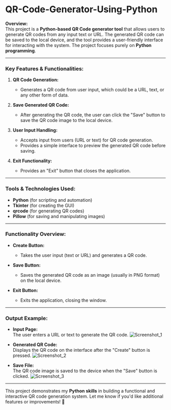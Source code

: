 # QR-Code-Generator-Using-Python

**Overview:**  
This project is a **Python-based QR Code generator tool** that allows users to generate QR codes from any input text or URL. The generated QR code can be saved to the local device, and the tool provides a user-friendly interface for interacting with the system. The project focuses purely on **Python programming**.

---

### **Key Features & Functionalities:**  

1. **QR Code Generation:**  
   - Generates a QR code from user input, which could be a URL, text, or any other form of data.  

2. **Save Generated QR Code:**  
   - After generating the QR code, the user can click the "Save" button to save the QR code image to the local device.  

3. **User Input Handling:**  
   - Accepts input from users (URL or text) for QR code generation.  
   - Provides a simple interface to preview the generated QR code before saving.  

4. **Exit Functionality:**  
   - Provides an "Exit" button that closes the application.

---

### **Tools & Technologies Used:**  
- **Python** (for scripting and automation)  
- **Tkinter** (for creating the GUI)  
- **qrcode** (for generating QR codes)  
- **Pillow** (for saving and manipulating images)  

---

### **Functionality Overview:**

- **Create Button:**  
   - Takes the user input (text or URL) and generates a QR code.  

- **Save Button:**  
   - Saves the generated QR code as an image (usually in PNG format) on the local device.  

- **Exit Button:**  
   - Exits the application, closing the window.

---

### **Output Example:**

- **Input Page:**  
   The user enters a URL or text to generate the QR code.
![Screenshot_1](https://github.com/user-attachments/assets/5c072c2a-d0c5-4aec-b6b7-9b4034e4eb16)

- **Generated QR Code:**  
   Displays the QR code on the interface after the "Create" button is pressed.
![Screenshot_2](https://github.com/user-attachments/assets/352e3275-8e86-4c6b-95a7-210370daa908)

- **Save File:**  
   The QR code image is saved to the device when the "Save" button is clicked.
![Screenshot_3](https://github.com/user-attachments/assets/83c24d00-e6e4-4c82-826b-656f83d543c3)
---

This project demonstrates
 my **Python skills** in building a functional and interactive QR code generation system. Let me know if you'd like additional features or improvements! 🚀
